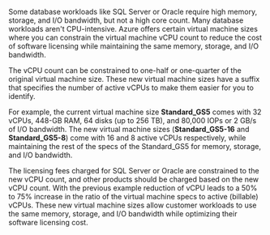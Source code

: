 Some database workloads like SQL Server or Oracle require high memory, storage, and I/O bandwidth, but not a high core count. Many database workloads aren't CPU-intensive. Azure offers certain virtual machine sizes where you can constrain the virtual machine vCPU count to reduce the cost of software licensing while maintaining the same memory, storage, and I/O bandwidth.

The vCPU count can be constrained to one-half or one-quarter of the original virtual machine size. These new virtual machine sizes have a suffix that specifies the number of active vCPUs to make them easier for you to identify.

For example, the current virtual machine size **Standard\_GS5** comes with 32 vCPUs, 448-GB RAM, 64 disks (up to 256 TB), and 80,000 IOPs or 2 GB/s of I/O bandwidth. The new virtual machine sizes (**Standard\_GS5-16** and **Standard\_GS5-8**) come with 16 and 8 active vCPUs respectively, while maintaining the rest of the specs of the Standard\_GS5 for memory, storage, and I/O bandwidth.

The licensing fees charged for SQL Server or Oracle are constrained to the new vCPU count, and other products should be charged based on the new vCPU count. With the previous example reduction of vCPU leads to a 50% to 75% increase in the ratio of the virtual machine specs to active (billable) vCPUs. These new virtual machine sizes allow customer workloads to use the same memory, storage, and I/O bandwidth while optimizing their software licensing cost.
